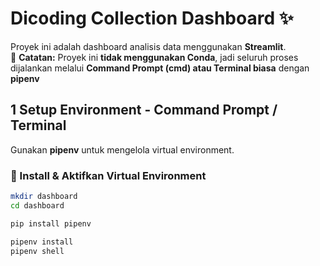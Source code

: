 # Dicoding Collection Dashboard ✨

Proyek ini adalah dashboard analisis data menggunakan **Streamlit**.  
📌 **Catatan:** Proyek ini **tidak menggunakan Conda**, jadi seluruh proses dijalankan melalui **Command Prompt (cmd) atau Terminal biasa** dengan **pipenv**

## **1️ Setup Environment - Command Prompt / Terminal**  
Gunakan **pipenv** untuk mengelola virtual environment.  

### **🔹 Install & Aktifkan Virtual Environment**
```bash
mkdir dashboard
cd dashboard

pip install pipenv

pipenv install
pipenv shell
